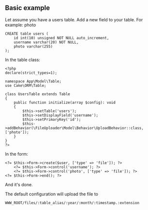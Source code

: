 ## Basic example

Let assume you have a users table. Add a new field to your table.
For example: photo

```
CREATE table users (
    id int(10) unsigned NOT NULL auto_increment,
    username varchar(20) NOT NULL,
    photo varchar(255)
);
```

In the table class:

```
<?php
declare(strict_types=1);

namespace App\Model\Table;
use Cake\ORM\Table;

class UsersTable extends Table
{
    public function initialize(array $config): void
    {
        $this->setTable('users');
        $this->setDisplayField('username');
        $this->setPrimaryKey('id');
        $this->addBehavior(\FileUploader\Model\Behavior\UploadBehavior::class, ['photo']);
    }
}
?>
```

In the form:

```
<?= $this->Form->create($user, ['type' => 'file']); ?>
    <?= $this->Form->control('username'); ?>
    <?= $this->Form->control('photo', ['type' => 'file']); ?>
<?= $this->Form->end(); ?>
```

And it's done.

The default configuration will upload the file to

```
WWW_ROOT/files/:table_alias/:year/:month/:timestamp.:extension
```
